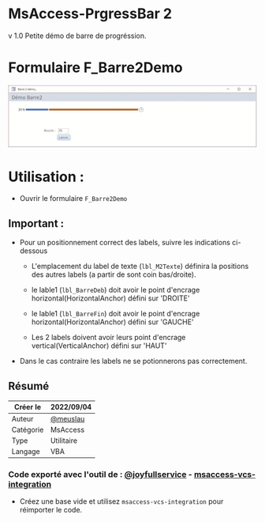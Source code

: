 # MsAccess-PrgressBar 2

v 1.0 Petite démo de barre de progréssion.

# Formulaire F_Barre2Demo

![Formulaire de démarrage](Doc/F_Demo.gif)

# Utilisation :

- Ouvrir le formulaire `F_Barre2Demo`

## Important :

- Pour un positionnement correct des labels, suivre les indications ci-dessous
    - L'emplacement du label de texte (`lbl_M2Texte`) définira la positions des autres labels (a partir de sont coin bas/droite).

    - le lable1 (`lbl_BarreDeb`) doit avoir le point d'encrage horizontal(HorizontalAnchor) défini sur 'DROITE'
    - le lable1 (`lbl_BarreFin`) doit avoir le point d'encrage horizontal(HorizontalAnchor) défini sur 'GAUCHE'
    - Les 2 labels doivent avoir leurs point d'encrage vertical(VerticalAnchor) défini sur 'HAUT'
- Dans le cas contraire les labels ne se potionnerons pas correctement.

## Résumé

|   Créer le|   2022/09/04|
| - | - |
|   Auteur| [@meuslau](https://github.com/meuslaur)|
|   Catégorie|   MsAccess|
|   Type|   Utilitaire|
|   Langage|   VBA|

### Code exporté avec l'outil de : [@joyfullservice](https://github.com/joyfullservice) - [msaccess-vcs-integration](https://github.com/joyfullservice/msaccess-vcs-integration)

- Créez une base vide et utilisez `msaccess-vcs-integration` pour réimporter le code.
